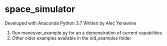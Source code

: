 # space_simulator
 
Developed with Anaconda Python 3.7
Written by Alec Yenawine

1. Run maneuver_example.py for an a demonstration of current capabilities
2. Other older examples available in the old_examples folder